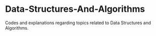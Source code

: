 # Data-Structures-And-Algorithms

Codes and explanations regarding topics related to Data Structures and Algorithms.
